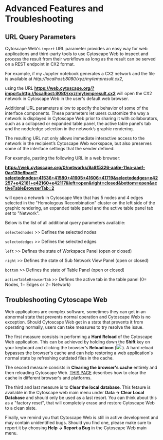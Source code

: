 Advanced Features and Troubleshooting
=========================
<a id="advanced_features"> </a>

## URL Query Parameters

Cytoscape Web's ```import``` URL parameter provides an easy way for web applications and third-party tools to use Cytoscape Web to inspect and process the result from their workflows as long as the result can be served on a REST endpoint in CX2 format. 

For example, if my Jupyter notebook generates a CX2 network and the file is available at *http://localhost:8080/xyz/mytempresult.cx2*,

using the URL **https://web.cytoscape.org/?import=http://localhost:8080/xyz/mytempresult.cx2** will open the CX2 network in Cytoscape Web in the user's default web browser.

Additional URL parameters allow to specify the behavior of some of the interface components. These parameters let users customize the way a network is displayed in Cytoscape Web prior to sharing it with collaborators, such as a collapsed or expanded table panel, the active table panel’s tab and the node/edge selection in the network’s graphic rendering.

The resulting URL not only allows immediate interactive access to the network in the recipient’s Cytoscape Web workspace, but also preserves some of the interface settings that the sender defined. 

For example, pasting the following URL in a web browser:

**https://web.cytoscape.org/0/networks/9a8f5326-aa6e-11ea-aaef-0ac135e8bacf?selectednodes=41536+41580+41605+41606+41719&selectededges=e42257+e42161+e42160+e42117&left=open&right=closed&bottom=open&activeTableBrowserTab=2**

will open a network in Cytoscape Web that has 5 nodes and 4 edges selected in the "Homologous Recombination" cluster on the left side of the graphic rendering, an expanded table panel and the active table panel tab set to "Network". 

Below is the list of all additional query parameters available:

```selectednodes``` >> Defines the selected nodes

```selectededges``` >> Defines the selected edges

```left``` >> Defines the state of Workspace Panel (open or closed)

```right``` >> Defines the state of Sub Network View Panel (open or closed)

```bottom``` >> Defines the state of Table Panel (open or closed)

```activeTableBrowserTab``` >> Defines the active tab in the table panel (0= Nodes, 1= Edges or 2= Network)


## Troubleshooting Cytoscape Web

Web applications are complex software, sometimes they can get in an abnormal state that prevents normal operation and Cytoscape Web is no exception. Should Cytoscape Web get in a state that prevents it from operating normally, users can take measures to try resolve the issue.

The first measure consists in performing a **Hard Reload** of the Cytoscape Web application. This can be achieved by holding down  the **Shift** key on your keyboard and clicking the browser's **Reload icon** (![](_static/images/Quick_Tour/search_settings.png) ). A hard reload bypasses the browser's cache and can help restoring a web application's normal state by refreshing outdated files in the cache.

The second measure consists in **Clearing the browser's cache** entirely and then reloading Cytoscape Web. [THIS PAGE](https://www.wikihow.com/Clear-Your-Browser%27s-Cache) describes how to clear the cache in different browser's and platforms.

The third and last measure is to **Clear the local database**. This fetaure is available in the Cytoscape web main menu under **Data → Clear Local Database** and should only be used as a last resort. You can think about this as a "factory reset", that will completely erase and restore Cytoscape Web to a clean slate.

Finally, we remind you that Cytoscape Web is still in active development and may contain unidentified bugs. Should you find one, please make sure to report it by choosing **Help → Report a Bug** in the Cytoscape Web main menu.


